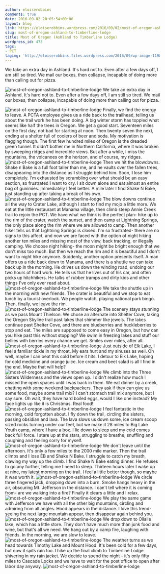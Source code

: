```yaml
---
author: eloiserobbins
comments: true
date: 2016-09-02 20:05:54+00:00
layout: blog
link: https://eloiserobbins.wordpress.com/2016/09/02/most-of-oregon-ashland-to-timberline-lodge/
slug: most-of-oregon-ashland-to-timberline-lodge
title: Most of Oregon (Ashland to Timberline Lodge)
wordpress_id: 473
tags:
- PCT
tagimg: 'http://eloiserobbins.files.wordpress.com/2016/09/wp-image-1198867546jpg.jpg'
---
```


We take an extra day in Ashland. It's hard not to. Even after a few days off, I am still so tired. We mail our boxes, then collapse, incapable of doing more than calling out for pizza.


![most-of-oregon-ashland-to-timberline-lodge](http://eloiserobbins.files.wordpress.com/2016/09/wp-image-1198867546jpg.jpg)
We take an extra day in Ashland. It's hard not to. Even after a few days off, I am still so tired. We mail our boxes, then collapse, incapable of doing more than calling out for pizza.

![most-of-oregon-ashland-to-timberline-lodge](http://eloiserobbins.files.wordpress.com/2016/09/wp-image-224333773jpg.jpg)
Finally, we find the energy to leave. A PCTA employee gives us a ride back to the trailhead, telling us about the trail work he has been doing. A big winter storm has toppled what seems like half the trees in Oregon. We get a good start. Seventeen miles on the first day, not bad for starting at noon. Then twenty seven the next, ending at a shelter full of coolers of beer and soda. My motivation is flagging though. The first few hundred miles of Oregon is the dreaded green tunnel. It didn't bother me in Northern California, where it was broken by sweeping ridges and incredible views. But after a while, I miss the mountains, the volcanoes on the horizon, and of course, my ridges.
![most-of-oregon-ashland-to-timberline-lodge](http://eloiserobbins.files.wordpress.com/2016/09/wp-image-2131597857jpg.jpg)
Then we hit the blowdowns. Shake n Bake is a full foot taller than me, and he vaults over the fallen trees, disappearing into the distance as I struggle behind him. Soon, I lose him completely. I'm exhausted by scrambling over what should be an easy section, so frustrated I want to cry. I sit down alone and eat almost an entire bag of gummies. Immediately I feel better. A mile later I find Shake N Bake, just standing up after taking a break of his own. 
![most-of-oregon-ashland-to-timberline-lodge](http://eloiserobbins.files.wordpress.com/2016/09/wp-image-1512994441jpg.jpg)
The blow downs continue all the way to Crater Lake, although I start to find my mojo a little more. We eat at the little restaurant at Manama village, then climb steep Annie Creek trail to rejoin the PCT. We have what we think is the perfect plan- hike up to the rim of the crater, watch the sunset, and then camp at Lightning Springs, the only place along the rim where we are allowed to camp. Then another hiker tells us that Lightning Springs is closed. I'm so frustrated- there are no signs to this affect, and now we are faced with the option of night hiking another ten miles and missing most of the view, back tracking, or illegally camping. We choose night hiking- the moon might be bright enough that we don't miss too much. But then we reach the rim and it is beautiful and I don't want to night hike anymore. Suddenly, another option presents itself. A man offers us a ride back down to Manama, and there is a shuttle we can take back up in the morning. He drives us down the winding road, undoing our two hours of hard work. He tells us that he lives out of his car, and often picks up hitchhikers. He talks of rubber tramps and dirty kids and other things I've only ever read about.
![most-of-oregon-ashland-to-timberline-lodge](http://eloiserobbins.files.wordpress.com/2016/09/wp-image-724432742jpg.jpg)
We take the shuttle up in the morning with new friends. The crater is beautiful and we stop to eat lunch by a tourist overlook. We people watch, playing national park bingo. Then, finally, we leave the rim. 
![most-of-oregon-ashland-to-timberline-lodge](http://eloiserobbins.files.wordpress.com/2016/09/wp-image-1222884423jpg.jpg)
The scenery stays stunning as we pass Mount Thielson. We chose an alternate into Shelter Cove, taking the Oregon Skyline trail past lakes that shimmer like jewels. The lakes continue past Shelter Cove, and there are blueberries and huckleberries to stop and eat. The miles are supposed to come easy in Oregon, but how can you hike past this without stopping? We swim in freezing lakes and stuff our bellies with berries every chance we get. Smiles over miles, after all.
![most-of-oregon-ashland-to-timberline-lodge](http://eloiserobbins.files.wordpress.com/2016/09/wp-image-713451402jpg.jpg)
Just outside of Elk Lake, I feel a familiar tickle in my throat. My ears hurt and my sinuses as well. Oh well, maybe I can beat this cold before it hits. I detour to Elk Lake, hoping for cold medicine and orange juice. Ice cream and beet salad is all I find in the end. Maybe that will help?
![most-of-oregon-ashland-to-timberline-lodge](http://eloiserobbins.files.wordpress.com/2016/09/wp-image-472385202jpg.jpg)
We climb into the Three Sisters Wilderness and the views open up. I didn't realize how much I missed the open spaces until I was back in them. We eat dinner by a creek, chatting with some weekend backpackers. They ask if they can give us some food, maybe some trail mix? I can't stomach trail mix anymore, but I say sure. Oh wait, they have hard boiled eggs, would I like one instead? My face lights up like it is Christmas. Real food!
![most-of-oregon-ashland-to-timberline-lodge](http://eloiserobbins.files.wordpress.com/2016/09/wp-image-623634285jpg.jpg)
I feel fantastic in the morning, cold forgotten about. I fly down the trail, circling the sisters, passing obsidian and lava. The lava slows us down some, ice cream scoop sized rocks turning under our feet, but we make it 28 miles to Big Lake Youth camp, where I have a box. I lie down to sleep and my cold comes back full force. I stare up at the stars, struggling to breathe, snuffling and coughing and feeling sorry for myself.
![most-of-oregon-ashland-to-timberline-lodge](http://eloiserobbins.files.wordpress.com/2016/09/wp-image-1928916570jpg.jpg)
We don't leave until the afternoon. It's only a few miles to the 2000 mile marker. Then the trail climbs and I lose EB and Shake N Bake. I struggle to catch my breath, clawing my way up the climb. I find Shake N Bake eating dinner. He refuses to go any further, telling me I need to sleep. Thirteen hours later I wake up at nine, my latest morning on the trail. I feel a little better though, so maybe it was worth it.
![most-of-oregon-ashland-to-timberline-lodge](http://eloiserobbins.files.wordpress.com/2016/09/wp-image-465076795jpg.jpg)
We circle three fingered jack, dropping down into a burn. Smoke hangs heavy in the air, obscuring Mt. Jefferson in the distance. I can't tell where it is coming from- are we walking into a fire? Finally it clears a little and I relax.
![most-of-oregon-ashland-to-timberline-lodge](http://eloiserobbins.files.wordpress.com/2016/09/wp-image-2081420885jpg.jpg)
We play the same game with Jefferson we have with all the other big mountains, circling and admiring from all angles. Hood appears in the distance. I love this trend- seeing the next large mountain appear, then disappear again behind you.
![most-of-oregon-ashland-to-timberline-lodge](http://eloiserobbins.files.wordpress.com/2016/09/wp-image-1961762452jpg.jpg)
We drop down to Ollalie lake, which has a little store. They don't have much more than junk food and wine, but that's all we need. We hang out by a camp fire, laughing with friends. In the morning, we are slow to leave. 
![most-of-oregon-ashland-to-timberline-lodge](http://eloiserobbins.files.wordpress.com/2016/09/wp-image-1235248528jpg.jpg)
The weather turns as we head towards Timothy Lake and Mount Hood. It's been cold for a few days, but now it spits rain too. I hike up the final climb to Timberline Lodge shivering in my rain jacket. We decide to spend the night - it's only fifty miles to Cascade Locks and we have to wait for the post office to open after labor day anyway.
![most-of-oregon-ashland-to-timberline-lodge](http://eloiserobbins.files.wordpress.com/2016/09/wp-image-1774843448jpg.jpg)
